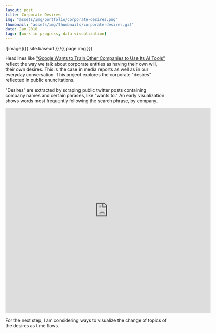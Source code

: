 ```yaml
---
layout: post
title: Corporate Desires
img: "assets/img/portfolio/corporate-desires.png"
thumbnail: "assets/img/thumbnails/corporate-desires.gif"
date: Jan 2018
tags: [work in progress, data visualization]
---
```


![image]({{ site.baseurl }}/{{ page.img }})

Headlines like ["Google Wants to Train Other Companies to Use Its AI Tools"](https://www.bloomberg.com/news/articles/2017-10-19/google-wants-to-train-other-companies-to-use-its-ai-tools) reflect the way we talk about corporate entities as having their own will, their own desires. This is the case in media reports as well as in our everyday conversation. This project explores the corporate "desires" reflected in public enuncitations.

"Desires" are extracted by scraping public twitter posts containing company names and certain phrases, like "wants to." An early visualization shows words most frequently following the search phrase, by company.

<iframe title="video showing word clouds in the form of company logos" src="https://player.vimeo.com/video/272119190" width="640" height="640" frameborder="0"></iframe>

For the next step, I am considering ways to visualize the change of topics of the desires as time flows.

<!--[Github repository](https://github.com/achimkoh/corporate-desires)-->